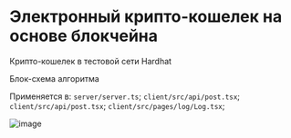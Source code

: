 # Электронный крипто-кошелек на основе блокчейна

Крипто-кошелек в тестовой сети Hardhat

Блок-схема алгоритма

Применяется в: `server/server.ts`; `client/src/api/post.tsx`; `client/src/api/post.tsx`; `client/src/pages/log/Log.tsx`;  

![image](https://github.com/taicutsun/kyrc2/assets/71333824/881d105a-eecb-4419-9aaf-0db6bf04528a)
